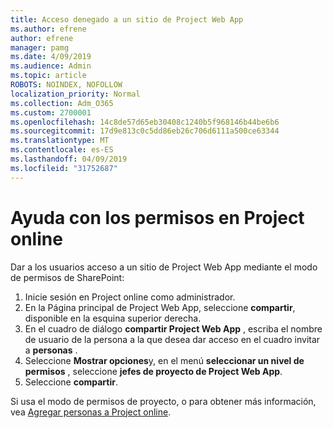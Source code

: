 ```yaml
---
title: Acceso denegado a un sitio de Project Web App
ms.author: efrene
author: efrene
manager: pamg
ms.date: 4/09/2019
ms.audience: Admin
ms.topic: article
ROBOTS: NOINDEX, NOFOLLOW
localization_priority: Normal
ms.collection: Adm_O365
ms.custom: 2700001
ms.openlocfilehash: 14c8de57d65eb30408c1240b5f968146b44be6b6
ms.sourcegitcommit: 17d9e813c0c5dd86eb26c706d6111a500ce63344
ms.translationtype: MT
ms.contentlocale: es-ES
ms.lasthandoff: 04/09/2019
ms.locfileid: "31752687"
---
```

# <a name="help-with-permissions-in-project-online"></a>Ayuda con los permisos en Project online

Dar a los usuarios acceso a un sitio de Project Web App mediante el modo de permisos de SharePoint:

1. Inicie sesión en Project online como administrador.
2. En la Página principal de Project Web App, seleccione **compartir**, disponible en la esquina superior derecha.
3. En el cuadro de diálogo **compartir Project Web App** , escriba el nombre de usuario de la persona a la que desea dar acceso en el cuadro invitar a **personas** .
4. Seleccione **Mostrar opciones**y, en el menú **seleccionar un nivel de permisos** , seleccione **jefes de proyecto de Project Web App**.
5. Seleccione **compartir**.

Si usa el modo de permisos de proyecto, o para obtener más información, vea [Agregar personas a Project online](https://docs.microsoft.com/projectonline/step-2-add-people-to-project-online).


  

